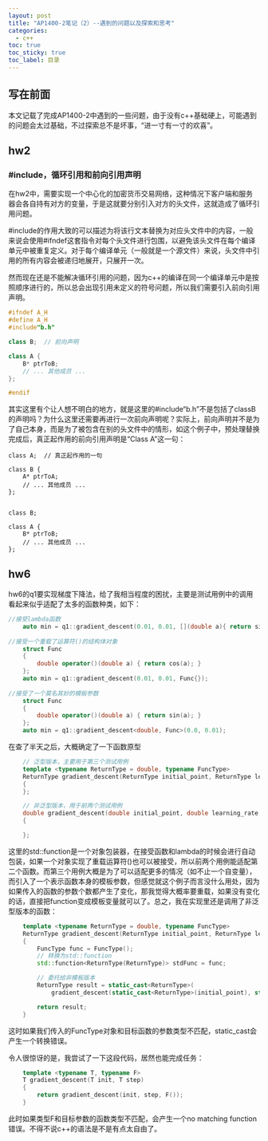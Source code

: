 ```yaml
---
layout: post
title: "AP1400-2笔记（2）--遇到的问题以及探索和思考"
categories:
  - c++
toc: true
toc_sticky: true
toc_label: 目录
---
```



## 写在前面

本文记载了完成AP1400-2中遇到的一些问题，由于没有c++基础硬上，可能遇到的问题会太过基础，不过探索总不是坏事，“进一寸有一寸的欢喜”。

## hw2

### #include，循环引用和前向引用声明

在hw2中，需要实现一个中心化的加密货币交易网络，这种情况下客户端和服务器会各自持有对方的变量，于是这就要分别引入对方的头文件，这就造成了循环引用问题。

#include的作用大致的可以描述为将该行文本替换为对应头文件中的内容，一般来说会使用#ifndef这套指令对每个头文件进行包围，以避免该头文件在每个编译单元中被重复定义。对于每个编译单元（一般就是一个源文件）来说，头文件中引用的所有内容会被递归地展开，只展开一次。

然而现在还是不能解决循环引用的问题，因为c++的编译在同一个编译单元中是按照顺序进行的，所以总会出现引用未定义的符号问题，所以我们需要引入前向引用声明。

```c++
#ifndef A_H
#define A_H
#include"b.h"

class B;  // 前向声明

class A {
    B* ptrToB;
    // ... 其他成员 ...
};

#endif

```

其实这里有个让人想不明白的地方，就是这里的#include“b.h”不是包括了classB的声明吗？为什么这里还需要再进行一次前向声明呢？实际上，前向声明并不是为了自己本身，而是为了被包含在别的头文件中的情形，如这个例子中，预处理替换完成后，真正起作用的前向引用声明是“Class A”这一句：

```
class A;  // 真正起作用的一句

class B {
    A* ptrToA;
    // ... 其他成员 ...
};


class B;  

class A {
    B* ptrToB;
    // ... 其他成员 ...
};
```



## hw6

hw6的q1要实现梯度下降法，给了我相当程度的困扰，主要是测试用例中的调用看起来似乎适配了太多的函数种类，如下：

```c++
//接受lambda函数
    auto min = q1::gradient_descent(0.01, 0.01, [](double a){ return sin(a) + cos(a); });
                                    
//接受一个重载了运算符()的结构体对象
    struct Func
    {
        double operator()(double a) { return cos(a); }
    };
    auto min = q1::gradient_descent(0.01, 0.01, Func{});
    
//接受了一个莫名其妙的模板参数
    struct Func
    {
        double operator()(double a) { return sin(a); }
    };
    auto min = q1::gradient_descent<double, Func>(0.0, 0.01);
```

在查了半天之后，大概确定了一下函数原型

```c++
    // 泛型版本，主要用于第三个测试用例
    template <typename ReturnType = double, typename FuncType>
    ReturnType gradient_descent(ReturnType initial_point, ReturnType learning_rate)
    {      
    };

    // 非泛型版本，用于前两个测试用例
    double gradient_descent(double initial_point, double learning_rate, std::function<double(double)> func)
    {

    };

```

这里的std::function是一个对象包装器，在接受函数和lambda的时候会进行自动包装，如果一个对象实现了重载运算符()也可以被接受，所以前两个用例能适配第二个函数。而第三个用例大概是为了可以适配更多的情况（如不止一个自变量），而引入了一个表示函数本身的模板参数，但感觉就这个例子而言没什么用处，因为如果传入的函数的参数个数都产生了变化，那我觉得大概率要重载，如果没有变化的话，直接把function变成模板变量就可以了。总之，我在实现里还是调用了非泛型版本的函数：

```c++
    template <typename ReturnType = double, typename FuncType>
    ReturnType gradient_descent(ReturnType initial_point, ReturnType learning_rate)
    {
        FuncType func = FuncType();
        // 转换为std::function
        std::function<ReturnType(ReturnType)> stdFunc = func;

        // 委托给非模板版本
        ReturnType result = static_cast<ReturnType>(
            gradient_descent(static_cast<ReturnType>(initial_point), static_cast<ReturnType>(learning_rate), stdFunc));

        return result;
    }
```

这时如果我们传入的FuncType对象和目标函数的参数类型不匹配，static_cast会产生一个转换错误。

令人很惊讶的是，我尝试了一下这段代码，居然也能完成任务：

```c++
    template <typename T, typename F>
    T gradient_descent(T init, T step)
    {
        return gradient_descent(init, step, F());
    }
```

此时如果类型F和目标参数的函数类型不匹配，会产生一个no matching function错误。不得不说c++的语法是不是有点太自由了。